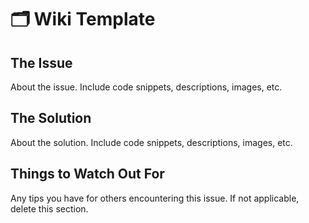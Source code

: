 # 🗂 Wiki Template

## The Issue

About the issue. Include code snippets, descriptions, images, etc.&#x20;

## The Solution

About the solution. Include code snippets, descriptions, images, etc.&#x20;

## Things to Watch Out For

Any tips you have for others encountering this issue. If not applicable, delete this section. &#x20;

